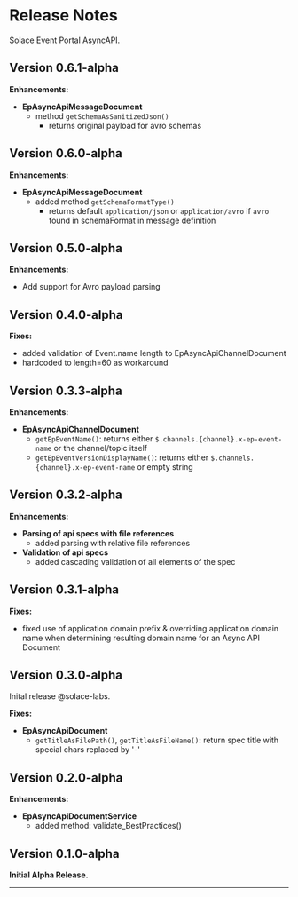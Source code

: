 # Release Notes

Solace Event Portal AsyncAPI.

## Version 0.6.1-alpha

**Enhancements:**
- **EpAsyncApiMessageDocument**
  - method `getSchemaAsSanitizedJson()`
    - returns original payload for avro schemas

## Version 0.6.0-alpha

**Enhancements:**
- **EpAsyncApiMessageDocument**
  - added method `getSchemaFormatType()`
    - returns default `application/json` or `application/avro` if `avro` found in schemaFormat in message definition

## Version 0.5.0-alpha
**Enhancements:**
- Add support for Avro payload parsing

## Version 0.4.0-alpha

**Fixes:**
  - added validation of Event.name length to EpAsyncApiChannelDocument
  - hardcoded to length=60 as workaround


## Version 0.3.3-alpha

**Enhancements:**
- **EpAsyncApiChannelDocument**
  - `getEpEventName()`: returns either `$.channels.{channel}.x-ep-event-name` or the channel/topic itself
  - `getEpEventVersionDisplayName()`: returns either `$.channels.{channel}.x-ep-event-name` or empty string

## Version 0.3.2-alpha

**Enhancements:**
- **Parsing of api specs with file references**
  - added parsing with relative file references
- **Validation of api specs**
  - added cascading validation of all elements of the spec


## Version 0.3.1-alpha

**Fixes:**
  - fixed use of application domain prefix & overriding application domain name when determining resulting domain name for an Async API Document

## Version 0.3.0-alpha

Inital release @solace-labs.

**Fixes:**
- **EpAsyncApiDocument**
  - `getTitleAsFilePath()`, `getTitleAsFileName()`: return spec title with special chars replaced by '-'

## Version 0.2.0-alpha

**Enhancements:**
- **EpAsyncApiDocumentService**
  - added method: validate_BestPractices()

## Version 0.1.0-alpha

**Initial Alpha Release.**


---
